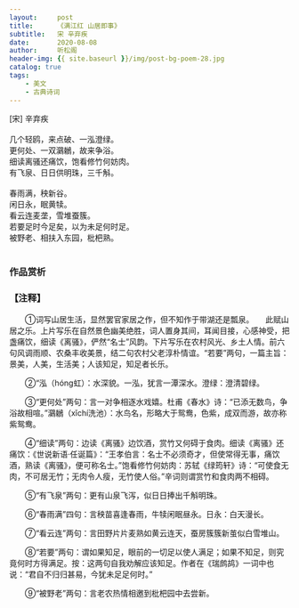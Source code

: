 ```yaml
---
layout:     post
title:      《满江红 山居即事》
subtitle:   宋 辛弃疾
date:       2020-08-08
author:     听松阁
header-img: {{ site.baseurl }}/img/post-bg-poem-28.jpg
catalog: true
tags:
    - 美文
    - 古典诗词
---
```


[宋] 辛弃疾<br>
<br>
几个轻鸥，来点破、一泓澄绿。<br>
更何处、一双鸂鶒，故来争浴。<br>
细读离骚还痛饮，饱看修竹何妨肉。<br>
有飞泉、日日供明珠，三千斛。<br>
<br>
春雨满，秧新谷。<br>
闲日永，眠黄犊。<br>
看云连麦垄，雪堆蚕簇。<br>
若要足时今足矣，以为未足何时足。<br>
被野老、相扶入东园，枇杷熟。<br>
<br>

### 作品赏析
### 【注释】
　　①词写山居生活，显然罢官家居之作，但不知作于带湖还是瓢泉。　　此赋山居之乐。上片写乐在自然景色幽美绝胜，词人置身其间，耳闻目接，心感神受，把盏痛饮，细读《离骚》，俨然“名士”风韵。下片写乐在农村风光、乡土人情。前六句风调雨顺、农桑丰收美景，结二句农村父老淳朴情谊。“若要”两句，一篇主旨：景美，人美，生活美；人该知足，知足者长乐。
  
　　②“泓（hóng虹）：水深貌。一泓，犹言一潭深水。澄绿：澄清碧绿。
  
　　③“更何处”两句：言一对争相逐水戏嬉。杜甫《春水》诗：“已添无数鸟，争浴故相喧。”鸂鶒（xǐchí洗池）：水鸟名，形略大于鸳鸯，色紫，成双而游，故亦称紫鸳鸯。
  
　　④“细读”两句：边读《离骚》边饮酒，赏竹又何碍于食肉。细读《离骚》还痛饮：《世说新语·任诞篇》：“王孝伯言：名士不必须奇才，但使常得无事，痛饮酒，熟读《离骚》，便可称名士。”饱看修竹何妨肉：苏轼《绿筠轩》诗：“可使食无肉，不可居无竹；无肉令人瘦，无竹使人俗。”辛词则谓赏竹和食肉两不相碍。
  
　　⑤“有飞泉”两句：更有山泉飞泻，似日日捧出千斛明珠。
  
　　⑥“春雨满”四句：言秧苗喜逢春雨，牛犊闲眠昼永。日永：白天漫长。
  
　　⑦“看云连”两句：言田野片片麦熟如黄云连天，蚕房簇簇新茧似白雪堆山。
  
　　⑧“若要”两句：谓如果知足，眼前的一切足以使人满足；如果不知足，则究竟何时方得满足。按：这两句自我劝解应该知足。作者在《瑞鹧鸪》一词中也说：“君自不归归甚易，今犹未足足何时。”
  
　　⑨“被野老”两句：言老农热情相邀到枇杷园中去尝新。
